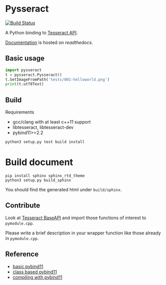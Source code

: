 Pysseract
=========

[![Build Status](https://api.travis-ci.org/xiahongze/pysseract.png)](https://api.travis-ci.org/xiahongze/pysseract)

A Python binding to [Tesseract API](https://github.com/tesseract-ocr/tesseract).

[Documentation](https://pysseract.readthedocs.io/en/latest/pysseract.html) is hosted on *readthedocs*.

## Basic usage

```python
import pysseract
t = pysseract.Pysseract()
t.SetImageFromPath('tests/001-helloworld.png')
print(t.utf8Text)
```

## Build

Requirements

- gcc/clang with at least c++11 support
- libtesseract, libtesseract-dev
- pybind11>=2.2

```bash
python3 setup.py test build install
```

# Build document

```
pip install sphinx sphinx_rtd_theme
python3 setup.py build_sphinx
```

You should find the generated html under `build/sphinx`.

## Contribute

Look at [Tesseract BaseAPI](https://github.com/tesseract-ocr/tesseract/blob/master/src/api/baseapi.cpp)
and import those functions of interest to `pymodule.cpp`.

Please write a brief description in your wrapper function like those already in `pymodule.cpp`.

## Reference

- [basic pybind11](https://pybind11.readthedocs.io/en/master/basics.html)
- [class based pybind11](https://pybind11.readthedocs.io/en/master/classes.html)
- [compiling with pybind11](https://pybind11.readthedocs.io/en/master/compiling.html)